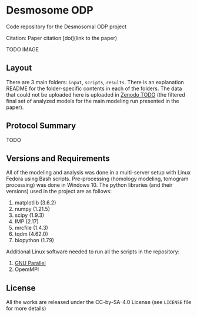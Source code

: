# Desmosome ODP
Code repository for the Desmosomal ODP project


Citation: Paper citation [doi]\(link to the paper\)


TODO IMAGE

## Layout
There are 3 main folders:  `input`, `scripts`, `results`. There is an explanation README for the folder-specific contents in each of the folders. The data that could not be uploaded here is uploaded in [Zenodo TODO](link) (the filtered final set of analyzed models for the main modeling run presented in the paper).

## Protocol Summary
TODO

## Versions and Requirements
All of the modeling and analysis was done in a multi-server setup with Linux Fedora using Bash scripts. Pre-processing (homology modeling, tomogram processing) was done in Windows 10. The python libraries (and their versions) used in the project are as follows:
1. matplotlib (3.6.2)
2. numpy (1.21.5)
3. scipy (1.9.3)
4. IMP (2.17)
5. mrcfile (1.4.3)
6. tqdm (4.62.0)
7. biopython (1.79)

Additional Linux software needed to run all the scripts in the repository:
1. [GNU Parallel](https://doi.org/10.5281/zenodo.3956817)
2. OpemMPI

## License
All the works are released under the CC-by-SA-4.0 License (see `LICENSE` file for more details)

